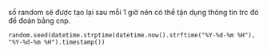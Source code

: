 số random sẽ được tạo lại sau mỗi 1 giờ nên có thể tận dụng thông tin trc đó để đoán bằng cnp.


```
random.seed(datetime.strptime(datetime.now().strftime("%Y-%d-%m %H"), "%Y-%d-%m %H").timestamp())
```
